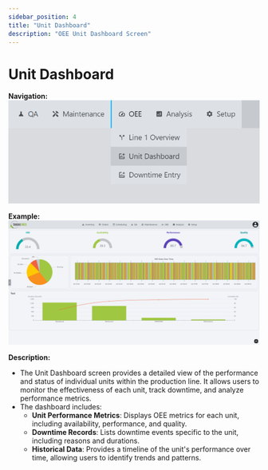 ```yaml
---
sidebar_position: 4
title: "Unit Dashboard"
description: "OEE Unit Dashboard Screen"
---
```


# Unit Dashboard

**Navigation:**
![Unit dashboard navigation menu](unit-dashboard-navigation.png)

**Example:**
![Unit dashboard screen interface](unit-dashboard.png)

**Description:**
- The Unit Dashboard screen provides a detailed view of the performance and status of individual units within the production line. It allows users to monitor the effectiveness of each unit, track downtime, and analyze performance metrics.
- The dashboard includes:
  - **Unit Performance Metrics**: Displays OEE metrics for each unit, including availability, performance, and quality.
  - **Downtime Records**: Lists downtime events specific to the unit, including reasons and durations.
  - **Historical Data**: Provides a timeline of the unit's performance over time, allowing users to identify trends and patterns.

